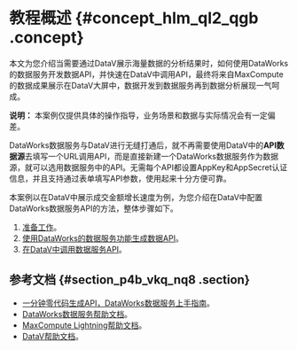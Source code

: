 # 教程概述 {#concept_hlm_ql2_qgb .concept}

本文为您介绍当需要通过DataV展示海量数据的分析结果时，如何使用DataWorks的数据服务开发数据API，并快速在DataV中调用API，最终将来自MaxCompute的数据成果展示在DataV大屏中，数据开发到数据服务再到数据分析展现一气呵成。

**说明：** 本案例仅提供具体的操作指导，业务场景和数据与实际情况会有一定偏差。

DataWorks数据服务与DataV进行无缝打通后，就不再需要使用DataV中的**API数据源**去填写一个URL调用API，而是直接新建一个DataWorks数据服务作为数据源，就可以选用数据服务中的API。无需每个API都设置AppKey和AppSecret认证信息，并且支持通过表单填写API参数，使用起来十分方便可靠。

本案例以在DataV中展示成交金额增长速度为例，为您介绍在DataV中配置DataWorks数据服务API的方法，整体步骤如下。

1.  [准备工作](cn.zh-CN/最佳实践/DataV调用DataWorks数据服务API展示数据成果/准备工作.md#)。
2.  [使用DataWorks的数据服务功能生成数据API](cn.zh-CN/最佳实践/DataV调用DataWorks数据服务API展示数据成果/使用DataWorks数据服务生成API.md#)。
3.  [在DataV中调用数据服务API](cn.zh-CN/最佳实践/DataV调用DataWorks数据服务API展示数据成果/使用DataV大屏展示数据返回结果.md#)。

## 参考文档 {#section_p4b_vkq_nq8 .section}

-   [一分钟零代码生成API，DataWorks数据服务上手指南](https://yq.aliyun.com/articles/662126)。
-   [DataWorks数据服务帮助文档](https://help.aliyun.com/document_detail/73263.html)。
-   [MaxCompute Lightning帮助文档](https://help.aliyun.com/document_detail/89746.html)。
-   [DataV帮助文档](https://help.aliyun.com/product/43570.html)。

